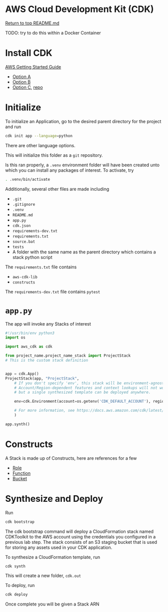 AWS Cloud Development Kit (CDK)
===============================

[Return to top README.md](../../../README.md)

TODO: try to do this within a Docker Container

# Install CDK

[AWS Getting Started Guide](https://docs.aws.amazon.com/cdk/v2/guide/getting_started.html)

* [Option A](https://miguelacallesmba.medium.com/using-docker-for-aws-cdk-development-7054086deb3d)
* [Option B](https://aws.plainenglish.io/run-aws-cdk-in-a-docker-container-bcb307ccf232)
* [Option C](https://medium.com/dataengineerbr/creating-a-local-environment-to-develop-on-aws-cdk-with-docker-and-vscode-f26569d30870), [repo](https://github.com/contino/docker-aws-cdk)

# Initialize

To initialize an Application, go to the desired parent directory for the project and run

```bash
cdk init app --language=python
```

There are other language options.

This will initialize this folder as a `git` repository.

Is this ran properly, a `.venv` environment folder will have been created unto which you can install any packages of interest. To activate, try

```bash
. .venv/bin/activate
```

Additionally, several other files are made including

* `.git`
* `.gitignore`
* `.venv`
* `README.md`
* `app.py`
* `cdk.json`
* `requirements-dev.txt`
* `requirements.txt`
* `source.bat`
* `tests`
* A folder with the same name as the parent directory which contains a stack python script

The `requirements.txt` file contains

* `aws-cdk-lib`
* `constructs`

The `requirements-dev.txt` file contains `pytest`

# `app.py`

The app will invoke any Stacks of interest

```python
#!/usr/bin/env python3
import os

import aws_cdk as cdk

from project_name.project_name_stack import ProjectStack
# This is the custom stack definition


app = cdk.App()
ProjectStack(app, "ProjectStack",
    # If you don't specify 'env', this stack will be environment-agnostic.
    # Account/Region-dependent features and context lookups will not work,
    # but a single synthesized template can be deployed anywhere.

    env=cdk.Environment(account=os.getenv('CDK_DEFAULT_ACCOUNT'), region=os.getenv('CDK_DEFAULT_REGION')),

    # For more information, see https://docs.aws.amazon.com/cdk/latest/guide/environments.html
    )

app.synth()
```

# Constructs

A Stack is made up of Constructs, here are references for a few

* [Role](https://docs.aws.amazon.com/cdk/api/v2/python/aws_cdk.aws_iam/Role.html)
* [Function](https://docs.aws.amazon.com/cdk/api/v2/python/aws_cdk.aws_lambda/Function.html)
* [Bucket](https://docs.aws.amazon.com/cdk/api/v2/python/aws_cdk.aws_s3/Bucket.html)

# Synthesize and Deploy

Run

```bash
cdk bootstrap
```

The cdk bootstrap command will deploy a CloudFormation stack named CDKToolkit to the AWS account using the credentials you configured in a previous lab step. The stack consists of an S3 staging bucket that is used for storing any assets used in your CDK application.

To synthesize a CloudFormation template, run

```bash
cdk synth
```

This will create a new folder, `cdk.out`

To deploy, run

```bash
cdk deploy
```

Once complete you will be given a Stack ARN
